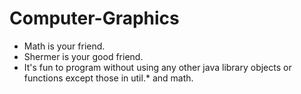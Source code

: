 # Computer-Graphics

* Math is your friend.
* Shermer is your good friend.
* It's fun to program without using any other java library objects or functions except those in util.* and math.
